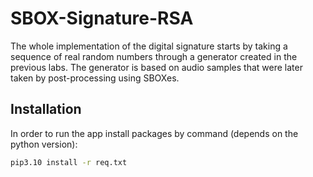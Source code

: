 # SBOX-Signature-RSA
The whole implementation of the digital signature starts by taking a sequence of real
random numbers through a generator created in the previous labs. The generator is based on audio samples that were later taken by post-processing
using SBOXes.

## Installation

In order to run the app install packages by command (depends on the python version): 

```bash
pip3.10 install -r req.txt
```
    